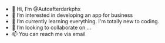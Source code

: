 - 👋 Hi, I’m @Autoafterdarkphx
- 👀 I’m interested in developing an app for business
- 🌱 I’m currently learning everything. I'm totally new to coding. 
- 💞️ I’m looking to collaborate on ...
- 📫 You can reach me via email

<!---
Autoafterdarkphx/Autoafterdarkphx is a ✨ special ✨ repository because its `README.md` (this file) appears on your GitHub profile.
You can click the Preview link to take a look at your changes.
--->
